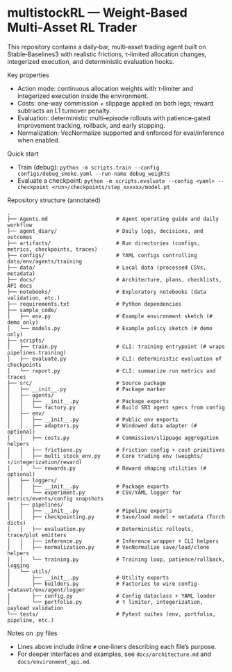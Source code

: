 # multistockRL — Weight‑Based Multi‑Asset RL Trader

This repository contains a daily‑bar, multi‑asset trading agent built on Stable‑Baselines3 with realistic frictions, τ‑limited allocation changes, integerized execution, and deterministic evaluation hooks.

Key properties
- Action mode: continuous allocation weights with τ‑limiter and integerized execution inside the environment.
- Costs: one‑way commission + slippage applied on both legs; reward subtracts an L1 turnover penalty.
- Evaluation: deterministic multi‑episode rollouts with patience‑gated improvement tracking, rollback, and early stopping.
- Normalization: VecNormalize supported and enforced for eval/inference when enabled.

Quick start
- Train (debug): `python -m scripts.train --config configs/debug_smoke.yaml --run-name debug_weights`
- Evaluate a checkpoint: `python -m scripts.evaluate --config <yaml> --checkpoint <run>/checkpoints/step_xxxxxx/model.pt`

Repository structure (annotated)

```
.
├── Agents.md                      # Agent operating guide and daily workflow
├── agent_diary/                   # Daily logs, decisions, and outcomes
├── artifacts/                     # Run directories (configs, metrics, checkpoints, traces)
├── configs/                       # YAML configs controlling data/env/agents/training
├── data/                          # Local data (processed CSVs, metadata)
├── docs/                          # Architecture, plans, checklists, API docs
├── notebooks/                     # Exploratory notebooks (data validation, etc.)
├── requirements.txt               # Python dependencies
├── sample_code/
│   ├── env.py                     # Example environment sketch (# demo only)
│   └── models.py                  # Example policy sketch (# demo only)
├── scripts/
│   ├── train.py                   # CLI: training entrypoint (# wraps pipelines.training)
│   ├── evaluate.py                # CLI: deterministic evaluation of checkpoints
│   └── report.py                  # CLI: summarize run metrics and traces
├── src/                           # Source package
│   ├── __init__.py                # Package marker
│   ├── agents/
│   │   ├── __init__.py            # Package exports
│   │   └── factory.py             # Build SB3 agent specs from config
│   ├── env/
│   │   ├── __init__.py            # Public env exports
│   │   ├── adapters.py            # Windowed data adapter (# optional)
│   │   ├── costs.py               # Commission/slippage aggregation helpers
│   │   ├── frictions.py           # Friction config + cost primitives
│   │   ├── multi_stock_env.py     # Core trading env (weights/τ/integerization/reward)
│   │   └── rewards.py             # Reward shaping utilities (# optional)
│   ├── loggers/
│   │   ├── __init__.py            # Package exports
│   │   └── experiment.py          # CSV/YAML logger for metrics/events/config snapshots
│   ├── pipelines/
│   │   ├── __init__.py            # Pipeline exports
│   │   ├── checkpointing.py       # Save/load model + metadata (Torch dicts)
│   │   ├── evaluation.py          # Deterministic rollouts, trace/plot emitters
│   │   ├── inference.py           # Inference wrapper + CLI helpers
│   │   ├── normalization.py       # VecNormalize save/load/clone helpers
│   │   └── training.py            # Training loop, patience/rollback, logging
│   └── utils/
│       ├── __init__.py            # Utility exports
│       ├── builders.py            # Factories to wire config->dataset/env/agent/logger
│       ├── config.py              # Config dataclass + YAML loader
│       └── portfolio.py           # τ limiter, integerization, payload validation
└── tests/                         # Pytest suites (env, portfolio, pipeline, etc.)
```

Notes on .py files
- Lines above include inline `#` one‑liners describing each file’s purpose.
- For deeper interfaces and examples, see `docs/architecture.md` and `docs/environment_api.md`.


